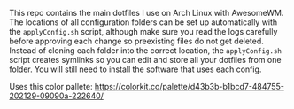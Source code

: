This repo contains the main dotfiles I use on Arch Linux with AwesomeWM.
The locations of all configuration folders can be set up automatically with the `applyConfig.sh` script, although make sure you read the logs carefully before approving each change so preexisting files do not get deleted.
Instead of cloning each folder into the correct location, the `applyConfig.sh` script creates symlinks so you can edit and store all your dotfiles from one folder.
You will still need to install the software that uses each config.

Uses this color pallete:
https://colorkit.co/palette/d43b3b-b1bcd7-484755-202129-09090a-222640/

